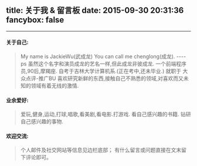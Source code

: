 title: 关于我 & 留言板
date: 2015-09-30 20:31:36
fancybox: false
---

<style type="text/css">
	strong a {
		color: #747474;
	}
	.player {
		text-align: center;
		margin: .5em auto 0;
	}
	.player br {
		display: none;
	}
	.sign {
		text-align: right;
		font-style: italic;
	}
	#ds-recent-visitors {
		margin: 0;
		padding: 0;
		margin-top: 15px;
	}
	#ds-recent-visitors div img {
		display: inline-block !important;
		border-radius: 50%;
		border: 1px solid #ddd;
		padding: 2px;
		width : 50px;
	}
	.article-entry img:first-child {
		display: block;
	}
</style>


****

#### 关于自己:
> My name is JackieWu(武成龙) You can call me chenglong(成龙). ----ps 虽然这个名字和演员成龙的艺名一样,但此成龙非彼成龙.
> 一个前端程序员,90后,摩羯座.
> 自考于吉林大学计算机系.(正在考中,还未毕业.)
> 就职于 大众点评-推广BU
> 喜欢研究新鲜的东西,接触自己不熟悉的领域,对喜欢而又未知的领域有着无线的激情.

#### 业余爱好:
> 爱玩,健身,运动,打球,唱歌,看美剧,看电影.打游戏.
> 看自己感兴趣的书籍.
> 钻研自己感兴趣的事物.


#### 欢迎交流:
> 个人邮件及社交网站等信息见边栏底部；
> 有什么留言或问题直接在文末留下评论即可。


<ul class="ds-recent-visitors" data-num-items="30" data-avatar-size="40"></ul>